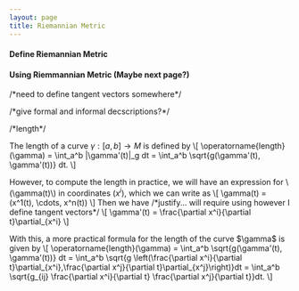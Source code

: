 ```yaml
---
layout: page
title: Riemannian Metric
---
```


#### Define Riemannian Metric

#### Using Riemmannian Metric (Maybe next page?)

/\*need to define tangent vectors somewhere\*/

/\*give formal and informal decscriptions?\*/

/\*length\*/

The length of a curve $\gamma: [a,b] \to M$ is defined by
\\[
    \operatorname{length}(\gamma) = \int_a^b \|\gamma'(t)\|_g dt
    = \int_a^b \sqrt{g(\gamma'(t), \gamma'(t))} dt.
\\]

However, to compute the length in practice, we will have an expression for \\(\gamma(t)\\) in coordinates $(x^i)$, which we can write as
\\[
    \gamma(t) = (x^1(t), \cdots, x^n(t))
\\]
Then we have /\*justify... will require using however I define tangent vectors\*/
\\[
    \gamma'(t) = \frac{\partial x^i}{\partial t}\partial_{x^i}
\\]

<p>
With this, a more practical formula for the length of the curve $\gamma$ is given by
\[
     \operatorname{length}(\gamma)
    = \int_a^b \sqrt{g(\gamma'(t), \gamma'(t))} dt
    = \int_a^b \sqrt{g \left(\frac{\partial x^i}{\partial t}\partial_{x^i},\frac{\partial x^j}{\partial t}\partial_{x^j}\right)}dt
    = \int_a^b \sqrt{g_{ij} \frac{\partial x^i}{\partial t} \frac{\partial x^j}{\partial t}}dt.
\]
</p>